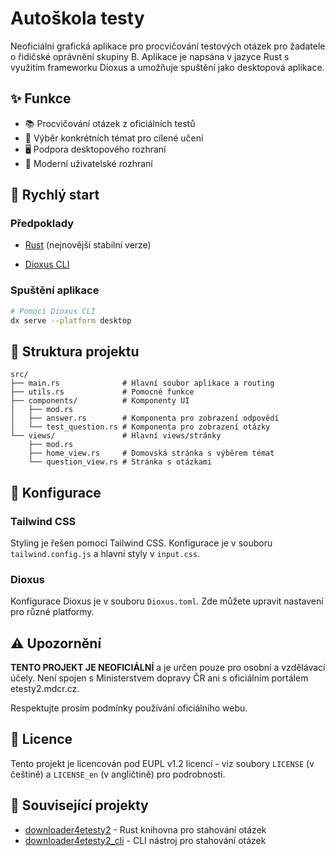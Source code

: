 # Autoškola testy

Neoficiální grafická aplikace pro procvičování testových otázek pro žadatele o řidičské oprávnění skupiny B. Aplikace je napsána v jazyce Rust s využitím frameworku Dioxus a umožňuje spuštění jako desktopová aplikace.

## ✨ Funkce

- 📚 Procvičování otázek z oficiálních testů
- 🎯 Výběr konkrétních témat pro cílené učení  
- 🖥️ Podpora desktopového rozhraní
- 🎨 Moderní uživatelské rozhraní

## 🚀 Rychlý start

### Předpoklady

- [Rust](https://rustup.rs/) (nejnovější stabilní verze)
<!-- - [Node.js](https://nodejs.org/) a npm (pro Tailwind CSS) -->
- [Dioxus CLI](https://dioxuslabs.com/learn/0.6/getting_started) 

<!--
### Instalace závislostí

1. **Rust závislosti** (automaticky při prvním buildu)
 2. **Node.js závislosti** pro Tailwind CSS:
   ```bash
   npm install
   ``` -->

### Spuštění aplikace

```bash
# Pomocí Dioxus CLI  
dx serve --platform desktop
```

## 📁 Struktura projektu

```
src/
├── main.rs              # Hlavní soubor aplikace a routing
├── utils.rs             # Pomocné funkce
├── components/          # Komponenty UI
│   ├── mod.rs
│   ├── answer.rs        # Komponenta pro zobrazení odpovědí
│   └── test_question.rs # Komponenta pro zobrazení otázky
└── views/               # Hlavní views/stránky
    ├── mod.rs
    ├── home_view.rs     # Domovská stránka s výběrem témat
    └── question_view.rs # Stránka s otázkami
```

## 🔧 Konfigurace

### Tailwind CSS

Styling je řešen pomocí Tailwind CSS. Konfigurace je v souboru `tailwind.config.js` a hlavní styly v `input.css`.

### Dioxus

Konfigurace Dioxus je v souboru `Dioxus.toml`. Zde můžete upravit nastavení pro různé platformy.


## ⚠️ Upozornění

**TENTO PROJEKT JE NEOFICIÁLNÍ** a je určen pouze pro osobní a vzdělávací účely. Není spojen s Ministerstvem dopravy ČR ani s oficiálním portálem etesty2.mdcr.cz.

Respektujte prosím podmínky používání oficiálního webu.

## 📄 Licence  

Tento projekt je licencován pod EUPL v1.2 licencí - viz soubory `LICENSE` (v češtině) a `LICENSE_en` (v angličtině) pro podrobnosti.

## 🔗 Související projekty

- [downloader4etesty2](https://github.com/ahi6/downloader4etesty2) - Rust knihovna pro stahování otázek
- [downloader4etesty2_cli](https://github.com/ahi6/downloader4etesty2_cli) - CLI nástroj pro stahování otázek
